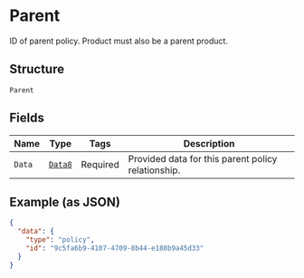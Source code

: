 
# Parent

ID of parent policy. Product must also be a parent product.

## Structure

`Parent`

## Fields

| Name | Type | Tags | Description |
|  --- | --- | --- | --- |
| `Data` | [`Data8`](../../doc/models/data-8.md) | Required | Provided data for this parent policy relationship. |

## Example (as JSON)

```json
{
  "data": {
    "type": "policy",
    "id": "9c5fa6b9-4107-4709-8b44-e188b9a45d33"
  }
}
```

